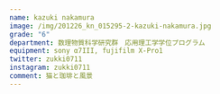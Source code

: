 ```yaml
---
name: kazuki nakamura
image: /img/201226_kn_015295-2-kazuki-nakamura.jpg
grade: "6"
department: 数理物質科学研究群　応用理工学学位プログラム
equipment: sony α7III, fujifilm X-Pro1
twitter: zukki0711
instagram: zukki0711
comment: 猫と珈琲と風景
---
```

